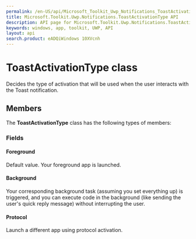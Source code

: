 ```yaml
---
permalink: /en-US/api/Microsoft_Toolkit_Uwp_Notifications_ToastActivationType.htm
title: Microsoft.Toolkit.Uwp.Notifications.ToastActivationType API 
description: API page for Microsoft.Toolkit.Uwp.Notifications.ToastActivationType
keywords: windows, app, toolkit, UWP, API
layout: api
search.product: eADQiWindows 10XVcnh
---
```



# ToastActivationType class

Decides the type of activation that will be used when the user interacts with the Toast notification.

## Members

The **ToastActivationType** class has the following types of members:

### Fields

#### Foreground

Default value. Your foreground app is launched.



#### Background

Your corresponding background task (assuming you set everything up) is triggered, and you can execute code in the background (like sending the user's quick reply message) without interrupting the user.



#### Protocol

Launch a different app using protocol activation.



